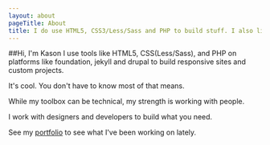 ```yaml
---
layout: about
pageTitle: About
title: I do use HTML5, CSS3/Less/Sass and PHP to build stuff. I also like cooking.
---
```


##Hi, I'm Kason
I use tools like HTML5, CSS(Less/Sass), and PHP on platforms like foundation, jekyll and drupal to build responsive sites and custom projects.

It's cool. You don't have to know most of that means.

While my toolbox can be technical, my strength is working with people.

I work with designers and developers to build what you need.

See my [portfolio](/contact) to see what I've been working on lately.
